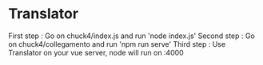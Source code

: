 # Translator
First step : Go on chuck4/index.js and run 'node index.js'
Second step : Go on chuck4/collegamento and run 'npm run serve'
Third step : Use Translator on your vue server, node will run on :4000

